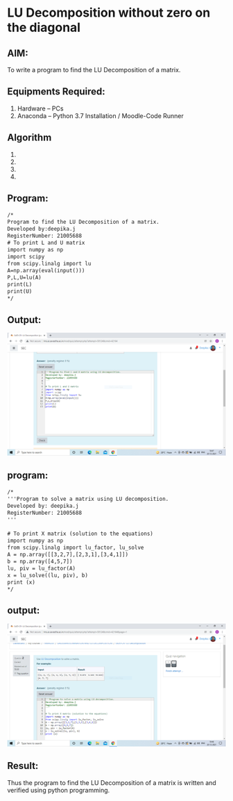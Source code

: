 # LU Decomposition without zero on the diagonal

## AIM:
To write a program to find the LU Decomposition of a matrix.

## Equipments Required:
1. Hardware – PCs
2. Anaconda – Python 3.7 Installation / Moodle-Code Runner

## Algorithm
1. 
2. 
3. 
4. 

## Program:
```
/*
Program to find the LU Decomposition of a matrix.
Developed by:deepika.j 
RegisterNumber: 21005688
# To print L and U matrix
import numpy as np
import scipy
from scipy.linalg import lu
A=np.array(eval(input()))
P,L,U=lu(A)
print(L)
print(U)
*/
```

## Output:
![output](.//LU2.PNG)


 ## program:
 ~~~
 /*
 '''Program to solve a matrix using LU decomposition.
Developed by: deepika.j
RegisterNumber: 21005688
'''

# To print X matrix (solution to the equations)
import numpy as np
from scipy.linalg import lu_factor, lu_solve
A = np.array([[3,2,7],[2,3,1],[3,4,1]])
b = np.array([4,5,7])
lu, piv = lu_factor(A)
x = lu_solve((lu, piv), b)
print (x)
*/
~~~

## output:
![ouput](.//LU1.PNG)
## Result:
Thus the program to find the LU Decomposition of a matrix is written and verified using python programming.

